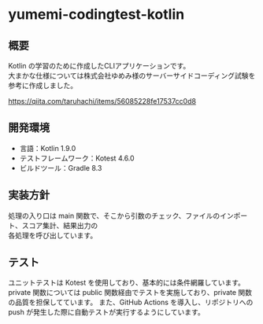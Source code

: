 # yumemi-codingtest-kotlin
## 概要
Kotlin の学習のために作成したCLIアプリケーションです。  
大まかな仕様については株式会社ゆめみ様のサーバーサイドコーディング試験を参考に作成しました。  

https://qiita.com/taruhachi/items/56085228fe17537cc0d8

## 開発環境
- 言語：Kotlin 1.9.0
- テストフレームワーク：Kotest 4.6.0
- ビルドツール：Gradle 8.3

## 実装方針
処理の入り口は main 関数で、そこから引数のチェック、ファイルのインポート、スコア集計、結果出力の  
各処理を呼び出しています。

## テスト
ユニットテストは Kotest を使用しており、基本的には条件網羅しています。  
private 関数については public 関数経由でテストを実施しており、private 関数の品質を担保してています。
また、GitHub Actions を導入し、リポジトリへの push が発生した際に自動テストが実行するようにしています。
